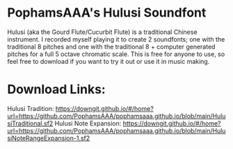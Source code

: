 # PophamsAAA's Hulusi Soundfont
Hulusi (aka the Gourd Flute/Cucurbit Flute) is a traditional Chinese instrument. I recorded myself playing it to create 2 soundfonts; one with the traditional 8 pitches and one with the traditional 8 + computer generated pitches for a full 5 octave chromatic scale. This is free for anyone to use, so feel free to download if you want to try it out or use it in music making.

# Download Links:
Hulusi Tradition:
https://downgit.github.io/#/home?url=https://github.com/PophamsAAA/pophamsaaa.github.io/blob/main/HulusiTraditional.sf2
Hulusi Note Expansion:
https://downgit.github.io/#/home?url=https://github.com/PophamsAAA/pophamsaaa.github.io/blob/main/HulusiNoteRangeExpansion-1.sf2

